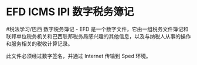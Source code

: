 # EFD ICMS IPI 数字税务簿记
#税法学习/巴西
数字税务簿记 - EFD 是一个数字文件，它由一组税务文件簿记和联邦单位税务机关和巴西联邦税务局感兴趣的其他信息，以及与纳税人从事的操作和服务相关的税收计算记录。

此文件必须经过数字签名，并通过 Internet 传输到 Sped 环境。
